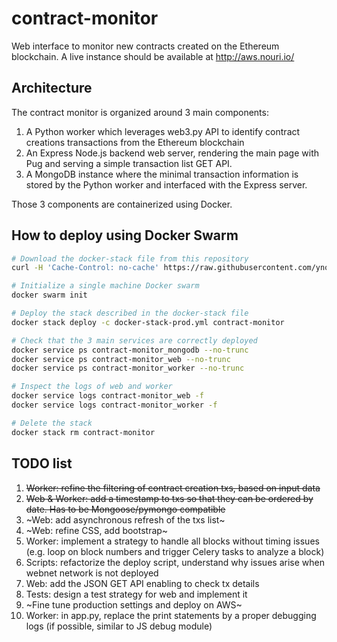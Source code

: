 # contract-monitor
Web interface to monitor new contracts created on the Ethereum blockchain.
A live instance should be available at http://aws.nouri.io/

## Architecture

The contract monitor is organized around 3 main components:
1. A Python worker which leverages web3.py API to identify contract creations transactions from the Ethereum blockchain
2. An Express Node.js backend web server, rendering the main page with Pug and serving a simple transaction list GET API.
3. A MongoDB instance where the minimal transaction information is stored by the Python worker and interfaced with the Express server.

Those 3 components are containerized using Docker.

## How to deploy using Docker Swarm

```bash
# Download the docker-stack file from this repository
curl -H 'Cache-Control: no-cache' https://raw.githubusercontent.com/ynouri/contract-monitor/master/docker-stack-prod.yml -o docker-stack-prod.yml

# Initialize a single machine Docker swarm
docker swarm init

# Deploy the stack described in the docker-stack file
docker stack deploy -c docker-stack-prod.yml contract-monitor

# Check that the 3 main services are correctly deployed
docker service ps contract-monitor_mongodb --no-trunc
docker service ps contract-monitor_web --no-trunc
docker service ps contract-monitor_worker --no-trunc

# Inspect the logs of web and worker
docker service logs contract-monitor_web -f
docker service logs contract-monitor_worker -f

# Delete the stack
docker stack rm contract-monitor

```

## TODO list
1. ~~Worker: refine the filtering of contract creation txs, based on input data~~
1. ~~Web & Worker: add a timestamp to txs so that they can be ordered by date. Has to be Mongoose/pymongo compatible~~
1. ~Web: add asynchronous refresh of the txs list~
1. ~Web: refine CSS, add bootstrap~
1. Worker: implement a strategy to handle all blocks without timing issues (e.g. loop on block numbers and trigger Celery tasks to analyze a block)
1. Scripts: refactorize the deploy script, understand why issues arise when webnet network is not deployed
1. Web: add the JSON GET API enabling to check tx details
1. Tests: design a test strategy for web and implement it
1. ~Fine tune production settings and deploy on AWS~
1. Worker: in app.py, replace the print statements by a proper debugging logs (if possible, similar to JS debug module)
